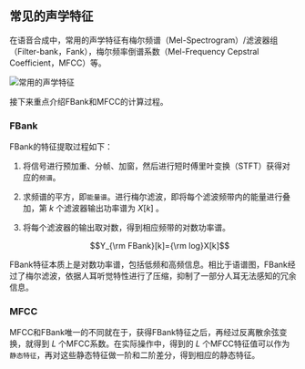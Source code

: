 ## 常见的声学特征

在语音合成中，常用的声学特征有梅尔频谱（Mel-Spectrogram）/滤波器组（Filter-bank，Fank），梅尔频率倒谱系数（Mel-Frequency
Cepstral Coefficient，MFCC）等。

![常用的声学特征 ](/image/text_to_speech_acoustic_feature.png)

接下来重点介绍FBank和MFCC的计算过程。

### FBank

FBank的特征提取过程如下：

1.  将信号进行预加重、分帧、加窗，然后进行短时傅里叶变换（STFT）获得对应的`频谱`。

2.  求频谱的平方，即`能量谱`。进行梅尔滤波，即将每个滤波频带内的能量进行叠加，第
    $k$ 个滤波器输出功率谱为 $X[k]$ 。

3.  将每个滤波器的输出取对数，得到相应频带的对数功率谱。

    $$Y_{\rm FBank}[k]={\rm log}X[k]$$

FBank特征本质上是对数功率谱，包括低频和高频信息。相比于语谱图，FBank经过了梅尔滤波，依据人耳听觉特性进行了压缩，抑制了一部分人耳无法感知的冗余信息。

### MFCC

MFCC和FBank唯一的不同就在于，获得FBank特征之后，再经过反离散余弦变换，就得到
$L$ 个MFCC系数。在实际操作中，得到的 $L$
个MFCC特征值可以作为`静态特征`，再对这些静态特征做一阶和二阶差分，得到相应的静态特征。